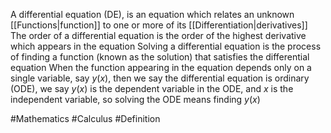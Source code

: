 A differential equation (DE), is an equation which relates an unknown [[Functions|function]] to one or more of its [[Differentiation|derivatives]]
The order of a differential equation is the order of the highest derivative which appears in the equation
Solving a differential equation is the process of finding a function (known as the solution) that satisfies the differential equation
When the function appearing in the equation depends only on a single variable, say $y(x)$, then we say the differential equation is ordinary (ODE), we say $y(x)$ is the dependent variable in the ODE, and $x$ is the independent variable, so solving the ODE means finding $y(x)$

#Mathematics #Calculus #Definition